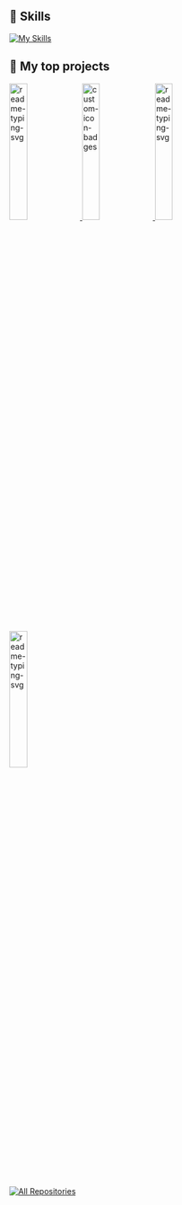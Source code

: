 ## 📘 Skills

[![My Skills](https://skillicons.dev/icons?i=python,docker,kubernetes,c,cpp,js,react,html,css,tensorflow,pytorch,kafka,java,bootstrap,tailwind,git,jenkins,spring,django,azure,anaconda,bash,gcp,gitlab,git,gradle,latex,terraform&perline=7)](https://skillicons.dev)

## 📘 My top projects

<p align="left">
    <a href="https://github.com/dinagalevska/recipes-chat-bot">
        <img width="25%" src="https://denvercoder1-github-readme-stats.vercel.app/api/pin/?username=dinagalevska&repo=recipes-chat-bot&theme=react&bg_color=1F222E&show_icons=true&title_color=F85D7F&hide_border=true" alt="readme-typing-svg">
    </a>
    <a href="https://github.com/dinagalevska/cryptocurrency-insights">
        <img width="25%" src="https://denvercoder1-github-readme-stats.vercel.app/api/pin?username=dinagalevska&repo=cryptocurrency-insights&theme=react&bg_color=1F222E&title_color=F85D7F&hide_border=true&show_icons=true" alt="custom-icon-badges">
    </a>
    <a href="https://github.com/dinagalevska/DrugCombDeepLearning">
        <img width="25%" src="https://denvercoder1-github-readme-stats.vercel.app/api/pin/?username=dinagalevska&repo=DrugCombDeepLearning&theme=react&bg_color=1F222E&show_icons=true&title_color=F85D7F&hide_border=true" alt="readme-typing-svg">
    </a>
    <a href="https://github.com/dinagalevska/StreamSonic">
        <img width="25%" src="https://denvercoder1-github-readme-stats.vercel.app/api/pin/?username=dinagalevska&repo=StreamSonic&theme=react&bg_color=1F222E&show_icons=true&title_color=F85D7F&hide_border=true" alt="readme-typing-svg">
    </a>
</p>




<p align="left">
  <a href="https://github.com/dinagalevska?tab=repositories&sort=stargazers">
    <img alt="All Repositories" title="All Repositories" src="https://custom-icon-badges.herokuapp.com/badge/Explore%20My%20Repos-FF5C8D?style=for-the-badge&logo=github&logoColor=white&color=FF4F8B&labelColor=FF4F8B"/>
  </a>
</p>



